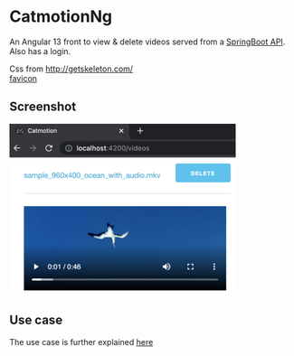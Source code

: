 # CatmotionNg

An Angular 13 front to view & delete videos served from a [SpringBoot API](https://github.com/polmic/catmotion-sb).  
Also has a login.

Css from http://getskeleton.com/    
[favicon](https://www.favicon.cc/?action=icon&file_id=422699)

## Screenshot

<img src="/src/assets/screenshot.png" alt="screenshot" width="400"/>

## Use case

The use case is further explained [here](https://github.com/polmic/catmotion-sb/blob/master/Readme.md)
